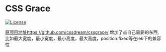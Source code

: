 # CSS Grace
[![License](https://img.shields.io/npm/l/cssgrace.svg?style=flat)](http://opensource.org/licenses/MIT) 


[原项目地址https://github.com/cssdream/cssgrace/](https://github.com/cssdream/cssgrace/)
增加了点自己需要的东西,比如最大宽度，最小宽度，最小高度，最大高度，position:fixed等在ie6下的兼容性
